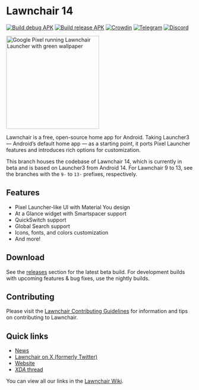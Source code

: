 # Lawnchair 14

[![Build debug APK](https://github.com/LawnchairLauncher/lawnchair/actions/workflows/ci.yml/badge.svg)](https://github.com/LawnchairLauncher/lawnchair/actions/workflows/ci.yml)
[![Build release APK](https://github.com/LawnchairLauncher/lawnchair/actions/workflows/release_update.yml/badge.svg)](https://github.com/LawnchairLauncher/lawnchair/actions/workflows/release_update.yml)
[![Crowdin](https://badges.crowdin.net/e/188ba69d884418987f0b7f1dd55e3a4e/localized.svg)](https://lawnchair.crowdin.com/lawnchair)
[![Telegram](https://img.shields.io/endpoint?url=https%3A%2F%2Ftg.sumanjay.workers.dev%2Flccommunity)](https://t.me/lccommunity)
[![Discord](https://img.shields.io/discord/803299970169700402?label=server&logo=discord)](https://discord.gg/3x8qNWxgGZ)

<picture>
    <!-- Avoid image being clickable with slight workaround -->
    <!-- ❤️ Credit to Raine for the original mockup on the Lawnchair Discord -->
    <!-- ❤️ Credit to Lawrence Kayku for the current mockup on Unsplash 
            https://unsplash.com/photos/photography-of-green-leaves-ZVKr8wADhpc 
    -->
    <source media="(prefers-color-scheme: dark)" srcset="docs/assets/device-frame.png" width="250px">
    <img alt="Google Pixel running Lawnchair Launcher with green wallpaper" src="docs/assets/device-frame.png" width="250px">

Lawnchair is a free, open-source home app for Android. Taking Launcher3 — Android’s default home app — as a starting point, it ports Pixel Launcher features and introduces rich options for customization.

This branch houses the codebase of Lawnchair 14, which is currently in beta and is based on Launcher3 from Android 14. For Lawnchair 9 to 13, see the branches with the `9-` to `13-` prefixes, respectively.

## Features

-   Pixel Launcher-like UI with Material You design
-   At a Glance widget with Smartspacer support
-   QuickSwitch support
-   Global Search support
-   Icons, fonts, and colors customization
-   And more!

## Download

See the [releases](https://github.com/LawnchairLauncher/lawnchair/releases) section for the latest
beta build. For development builds with upcoming features & bug fixes, use the nightly builds.

## Contributing

Please visit the [Lawnchair Contributing Guidelines](CONTRIBUTING.md) for information and tips on contributing to Lawnchair.

## Quick links

-   [News](https://t.me/lawnchairci)
-   [Lawnchair on X (formerly Twitter)](https://x.com/lawnchairapp)
-   [Website](https://lawnchair.app)
-   [_XDA_ thread](https://forum.xda-developers.com/t/lawnchair-customizable-pixel-launcher.3627137/)

You can view all our links in the [Lawnchair Wiki](https://github.com/LawnchairLauncher/lawnchair/wiki).
